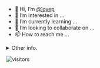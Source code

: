 - 👋 Hi, I’m [@loyep](https://github.com/loyep)
- 👀 I’m interested in ...
- 🌱 I’m currently learning ...
- 💞️ I’m looking to collaborate on ...
- 📫 How to reach me ...

<details>
  <summary>Other info.</summary>
  <br>

<!--START_SECTION:waka-->

```txt
Vue.js       6 hrs 20 mins   █████████████▒░░░░░░░░░░░   53.24 %
TypeScript   4 hrs 20 mins   █████████░░░░░░░░░░░░░░░░   36.39 %
JavaScript   50 mins         █▓░░░░░░░░░░░░░░░░░░░░░░░   07.11 %
JSON         7 mins          ▒░░░░░░░░░░░░░░░░░░░░░░░░   01.00 %
TOML         5 mins          ▒░░░░░░░░░░░░░░░░░░░░░░░░   00.80 %
```

<!--END_SECTION:waka-->

</details>

![visitors](https://visitor-badge.glitch.me/badge?page_id=loyep.loyep)
